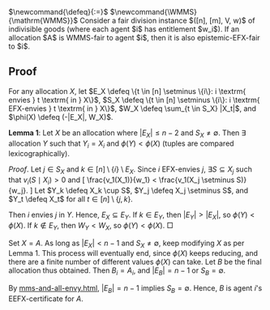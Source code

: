 <span class="invisible">
$\newcommand{\defeq}{:=}$
$\newcommand{\WMMS}{\mathrm{WMMS}}$
</span>
Consider a fair division instance $([n], [m], V, w)$ of indivisible goods
(where each agent $i$ has entitlement $w_i$).
If an allocation $A$ is WMMS-fair to agent $i$,
then it is also epistemic-EFX-fair to $i$.

## Proof

For any allocation $X$, let
$E_X \defeq \{t \in [n] \setminus \{i\}: i \textrm{ envies } t \textrm{ in } X\}$,
$S_X \defeq \{t \in [n] \setminus \{i\}: i \textrm{ EFX-envies } t \textrm{ in } X\}$,
$W_X \defeq \sum_{t \in S_X} |X_t|$, and $\phi(X) \defeq (-|E_X|, W_X)$.

**Lemma 1**: Let $X$ be an allocation where $|E_X| ≤ n-2$ and $S_X \neq \emptyset$.
Then $\exists$ allocation $Y$ such that $Y_i = X_i$ and $\phi(Y) < \phi(X)$
(tuples are compared lexicographically).

*Proof*. Let $j \in S_X$ and $k \in [n] \setminus \{i\} \setminus E_X$.
Since $i$ EFX-envies $j$, $\exists S \subseteq X_j$ such that $v_i(S \mid X_i) > 0$ and
\[ \frac{v_1(X_1)}{w_1} < \frac{v_1(X_j \setminus S)}{w_j}. \]
Let $Y_k \defeq X_k \cup S$, $Y_j \defeq X_j \setminus S$,
and $Y_t \defeq X_t$ for all $t \in [n] \setminus \{j, k\}$.

Then $i$ envies $j$ in $Y$. Hence, $E_X \subseteq E_Y$.
If $k \in E_Y$, then $|E_Y| > |E_X|$, so $\phi(Y) < \phi(X)$.
If $k \not\in E_Y$, then $W_Y < W_X$, so $\phi(Y) < \phi(X)$. □

Set $X = A$. As long as $|E_X| < n-1$ and $S_X \neq \emptyset$,
keep modifying $X$ as per Lemma 1.
This process will eventually end, since $\phi(X)$ keeps reducing,
and there are a finite number of different values $\phi(X)$ can take.
Let $B$ be the final allocation thus obtained.
Then $B_i = A_i$, and $|E_B| = n-1$ or $S_B = \emptyset$.

By <a href="../misc/mms-and-all-envy.html">mms-and-all-envy.html</a>,
$|E_B| = n-1$ implies $S_B = \emptyset$. Hence, $B$ is agent $i$'s EEFX-certificate for $A$.
